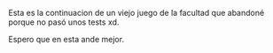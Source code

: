 Esta es la continuacion de un viejo juego de la facultad que abandoné porque no pasó unos tests xd.

Espero que en esta ande mejor.
